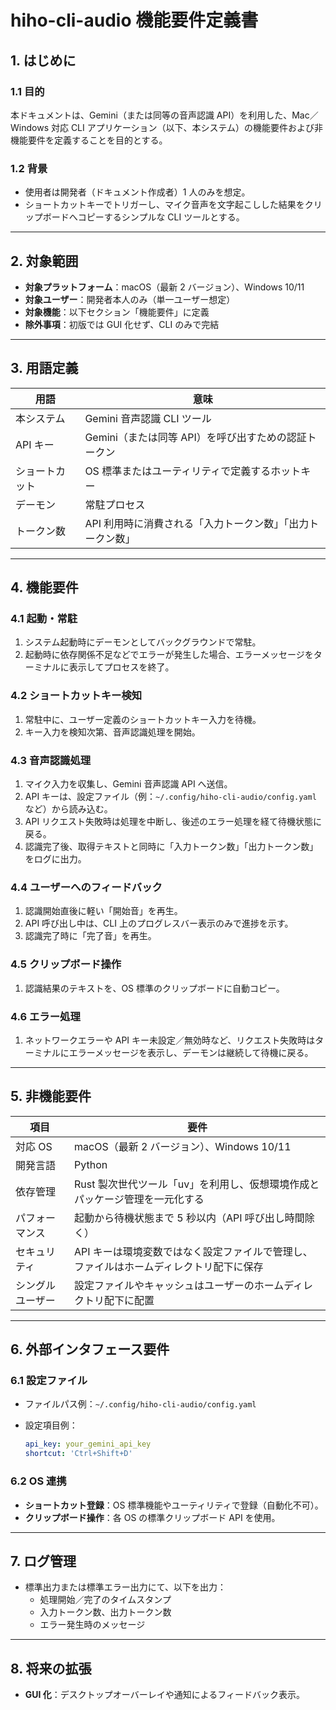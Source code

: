 # hiho-cli-audio 機能要件定義書

## 1. はじめに

### 1.1 目的

本ドキュメントは、Gemini（または同等の音声認識 API）を利用した、Mac／Windows 対応 CLI アプリケーション（以下、本システム）の機能要件および非機能要件を定義することを目的とする。

### 1.2 背景

- 使用者は開発者（ドキュメント作成者）1 人のみを想定。
- ショートカットキーでトリガーし、マイク音声を文字起こしした結果をクリップボードへコピーするシンプルな CLI ツールとする。

---

## 2. 対象範囲

- **対象プラットフォーム**：macOS（最新 2 バージョン）、Windows 10/11
- **対象ユーザー**：開発者本人のみ（単一ユーザー想定）
- **対象機能**：以下セクション「機能要件」に定義
- **除外事項**：初版では GUI 化せず、CLI のみで完結

---

## 3. 用語定義

| 用語           | 意味                                                       |
| -------------- | ---------------------------------------------------------- |
| 本システム     | Gemini 音声認識 CLI ツール                                 |
| API キー       | Gemini（または同等 API）を呼び出すための認証トークン       |
| ショートカット | OS 標準またはユーティリティで定義するホットキー            |
| デーモン       | 常駐プロセス                                               |
| トークン数     | API 利用時に消費される「入力トークン数」「出力トークン数」 |

---

## 4. 機能要件

### 4.1 起動・常駐

1. システム起動時にデーモンとしてバックグラウンドで常駐。
2. 起動時に依存関係不足などでエラーが発生した場合、エラーメッセージをターミナルに表示してプロセスを終了。

### 4.2 ショートカットキー検知

1. 常駐中に、ユーザー定義のショートカットキー入力を待機。
2. キー入力を検知次第、音声認識処理を開始。

### 4.3 音声認識処理

1. マイク入力を収集し、Gemini 音声認識 API へ送信。
2. API キーは、設定ファイル（例：`~/.config/hiho-cli-audio/config.yaml` など）から読み込む。
3. API リクエスト失敗時は処理を中断し、後述のエラー処理を経て待機状態に戻る。
4. 認識完了後、取得テキストと同時に「入力トークン数」「出力トークン数」をログに出力。

### 4.4 ユーザーへのフィードバック

1. 認識開始直後に軽い「開始音」を再生。
2. API 呼び出し中は、CLI 上のプログレスバー表示のみで進捗を示す。
3. 認識完了時に「完了音」を再生。

### 4.5 クリップボード操作

1. 認識結果のテキストを、OS 標準のクリップボードに自動コピー。

### 4.6 エラー処理

1. ネットワークエラーや API キー未設定／無効時など、リクエスト失敗時はターミナルにエラーメッセージを表示し、デーモンは継続して待機に戻る。

---

## 5. 非機能要件

| 項目             | 要件                                                                                   |
| ---------------- | -------------------------------------------------------------------------------------- |
| 対応 OS          | macOS（最新 2 バージョン）、Windows 10/11                                              |
| 開発言語         | Python                                                                                 |
| 依存管理         | Rust 製次世代ツール「uv」を利用し、仮想環境作成とパッケージ管理を一元化する            |
| パフォーマンス   | 起動から待機状態まで 5 秒以内（API 呼び出し時間除く）                                  |
| セキュリティ     | API キーは環境変数ではなく設定ファイルで管理し、ファイルはホームディレクトリ配下に保存 |
| シングルユーザー | 設定ファイルやキャッシュはユーザーのホームディレクトリ配下に配置                       |

---

## 6. 外部インタフェース要件

### 6.1 設定ファイル

- ファイルパス例：`~/.config/hiho-cli-audio/config.yaml`
- 設定項目例：

  ```yaml
  api_key: your_gemini_api_key
  shortcut: 'Ctrl+Shift+D'
  ```

### 6.2 OS 連携

- **ショートカット登録**：OS 標準機能やユーティリティで登録（自動化不可）。
- **クリップボード操作**：各 OS の標準クリップボード API を使用。

---

## 7. ログ管理

- 標準出力または標準エラー出力にて、以下を出力：
  - 処理開始／完了のタイムスタンプ
  - 入力トークン数、出力トークン数
  - エラー発生時のメッセージ

---

## 8. 将来の拡張

- **GUI 化**：デスクトップオーバーレイや通知によるフィードバック表示。
